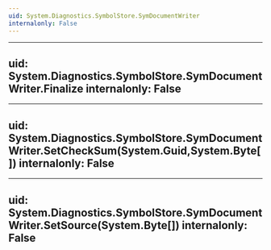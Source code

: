 ```yaml
---
uid: System.Diagnostics.SymbolStore.SymDocumentWriter
internalonly: False
---
```


---
uid: System.Diagnostics.SymbolStore.SymDocumentWriter.Finalize
internalonly: False
---

---
uid: System.Diagnostics.SymbolStore.SymDocumentWriter.SetCheckSum(System.Guid,System.Byte[])
internalonly: False
---

---
uid: System.Diagnostics.SymbolStore.SymDocumentWriter.SetSource(System.Byte[])
internalonly: False
---
